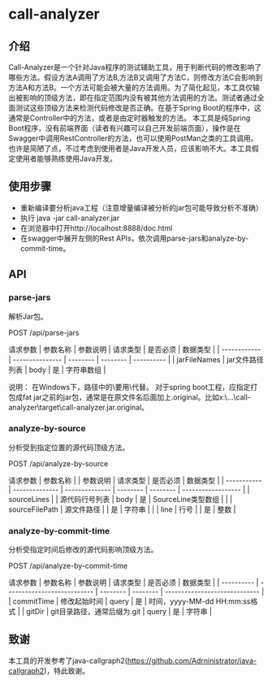 # call-analyzer

## 介绍

Call-Analyzer是一个针对Java程序的测试辅助工具，用于判断代码的修改影响了哪些方法。假设方法A调用了方法B,方法B又调用了方法C，则修改方法C会影响到方法A和方法B。一个方法可能会被大量的方法调用。为了简化起见，本工具仅输出被影响的顶级方法，即在指定范围内没有被其他方法调用的方法。测试者通过全面测试这些顶级方法来检测代码修改是否正确。在基于Spring Boot的程序中，这通常是Controller中的方法，或者是由定时器触发的方法。
本工具是纯Spring Boot程序，没有前端界面（读者有兴趣可以自己开发前端页面），操作是在Swagger中调用RestController的方法，也可以使用PostMan之类的工具调用。也许是简陋了点，不过考虑到使用者是Java开发人员，应该影响不大。本工具假定使用者能够熟练使用Java开发。

## 使用步骤

- 重新编译要分析java工程（注意增量编译被分析的jar包可能导致分析不准确）
- 执行 java -jar call-analyzer.jar
- 在浏览器中打开http://localhost:8888/doc.html
- 在swagger中展开左侧的Rest APIs，依次调用parse-jars和analyze-by-commit-time。

## API

### parse-jars

解析Jar包。 

POST /api/parse-jars

请求参数
| 参数名称     | 参数说明        | 请求类型 | 是否必须 | 数据类型   |
| ------------ | --------------- | -------- | -------- | ---------- |
| jarFileNames | jar文件路径列表 | body     | 是       | 字符串数组 |

说明：
在Windows下，路径中的\要用\\代替。
对于spring boot工程，应指定打包成fat jar之前的jar包，通常是在原文件名后面加上.original。比如x:\\...\\call-analyzer\\target\\call-analyzer.jar.original。

### analyze-by-source

分析受到指定位置的源代码顶级方法。

POST /api/analyze-by-source

请求参数
| 参数名称    |                | 参数说明       | 请求类型 | 是否必须 | 数据类型           |
| ----------- | -------------- | -------------- | -------- | -------- | ------------------ |
| sourceLines |                | 源代码行号列表 | body     | 是       | SourceLine类型数组 |
|             | sourceFilePath | 源文件路径     |          | 是       | 字符串             |
|             | line           | 行号           |          | 是       | 整数               |

### analyze-by-commit-time

分析受指定时间后修改的源代码影响顶级方法。

POST /api/analyze-by-commit-time

请求参数
| 参数名称   | 参数说明                    | 请求类型 | 是否必须 | 数据类型                      |
| ---------- | --------------------------- | -------- | -------- | ----------------------------- |
| commitTime | 修改起始时间                | query    | 是       | 时间，yyyy-MM-dd HH:mm:ss格式 |
| gitDir     | git目录路径，通常后缀为.git | query    | 是       | 字符串                        |


## 致谢

本工具的开发参考了java-callgraph2(https://github.com/Adrninistrator/java-callgraph2)，特此致谢。